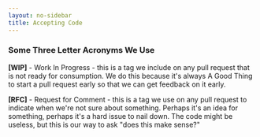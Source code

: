 ```yaml
---
layout: no-sidebar
title: Accepting Code
---
```



### Some Three Letter Acronyms We Use

**\[WIP\]** - Work In Progress - this is a tag we include on any pull request that is not ready for consumption. We do this because it's always A Good Thing to start a pull request early so that we can get feedback on it early.

**\[RFC\]** - Request for Comment - this is a tag we use on any pull request to indicate when we're not sure about something. Perhaps it's an idea for something, perhaps it's a hard issue to nail down. The code might be useless, but this is our way to ask "does this make sense?"

